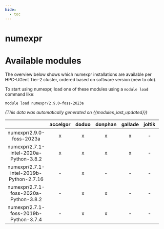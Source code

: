 ```yaml
---
hide:
  - toc
---
```


numexpr
=======

# Available modules


The overview below shows which numexpr installations are available per HPC-UGent Tier-2 cluster, ordered based on software version (new to old).

To start using numexpr, load one of these modules using a `module load` command like:

```shell
module load numexpr/2.9.0-foss-2023a
```

*(This data was automatically generated on {{modules_last_updated}})*  

| |accelgor|doduo|donphan|gallade|joltik|shinx|skitty|
| :---: | :---: | :---: | :---: | :---: | :---: | :---: | :---: |
|numexpr/2.9.0-foss-2023a|x|x|x|x|-|x|x|
|numexpr/2.7.1-intel-2020a-Python-3.8.2|x|x|x|x|-|-|-|
|numexpr/2.7.1-intel-2019b-Python-2.7.16|-|x|-|-|-|-|-|
|numexpr/2.7.1-foss-2020a-Python-3.8.2|-|x|x|-|-|-|-|
|numexpr/2.7.1-foss-2019b-Python-3.7.4|-|x|x|-|-|-|-|

